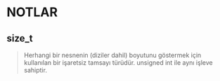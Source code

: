 # NOTLAR #
## size_t ##
> Herhangi bir nesnenin (diziler dahil) boyutunu göstermek için kullanılan bir işaretsiz tamsayı türüdür. unsigned int ile aynı işleve sahiptir.

